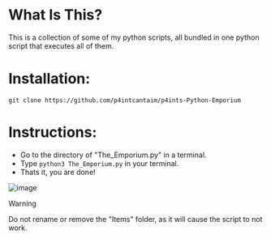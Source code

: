# What Is This?
This is a collection of some of my python scripts, all bundled in one python script that executes all of them.

# Installation:
```git clone https://github.com/p4intcantaim/p4ints-Python-Emporium```

# Instructions:
- Go to the directory of "The_Emporium.py" in a terminal.
- Type ```python3 The_Emporium.py``` in your terminal.
- Thats it, you are done!

![image](https://github.com/user-attachments/assets/ccd94840-fc24-44a7-8c90-d8efd8b1a525)

> [!WARNING]
> Do not rename or remove the "Items" folder, as it will cause the script to not work.
